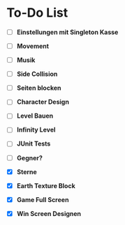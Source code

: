 # To-Do List

- [ ] **Einstellungen mit Singleton Kasse**
- [ ] **Movement**
- [ ] **Musik**
- [ ] **Side Collision**
- [ ] **Seiten blocken**
- [ ] **Character Design**
- [ ] **Level Bauen**
- [ ] **Infinity Level**
- [ ] **JUnit Tests**
- [ ] **Gegner?**



- [x] **Sterne**
- [x] **Earth Texture Block**
- [x] **Game Full Screen**
- [x] **Win Screen Designen**

